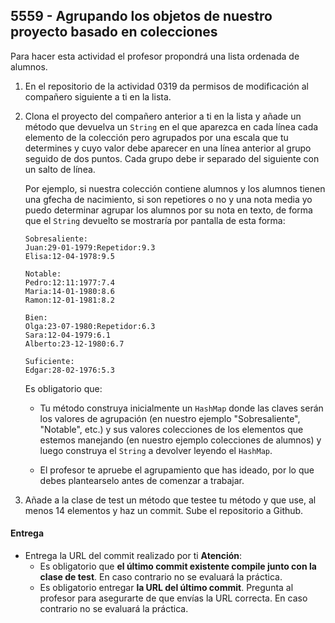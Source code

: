 ## 5559 - Agrupando los objetos de nuestro proyecto basado en colecciones

Para hacer esta actividad el profesor propondrá una lista ordenada de alumnos.

1. En el repositorio de la actividad 0319 da permisos de modificación al compañero siguiente a ti en la lista.

2. Clona el proyecto del compañero anterior a ti en la lista y añade un método que devuelva un `String` en el que aparezca en cada línea cada elemento de la colección pero agrupados por una escala que tu determines y cuyo valor debe aparecer en una línea anterior al grupo seguido de dos puntos. Cada grupo debe ir separado del siguiente con un salto de línea.

    Por ejemplo, si nuestra colección contiene alumnos y los alumnos tienen una gfecha de nacimiento, si son repetiores o no y una nota media yo puedo determinar agrupar los alumnos por su nota en texto, de forma que el `String` devuelto se mostraría por pantalla de esta forma:
    
    ```
    Sobresaliente:
    Juan:29-01-1979:Repetidor:9.3
    Elisa:12-04-1978:9.5
    
    Notable:
    Pedro:12:11:1977:7.4
    Maria:14-01-1980:8.6
    Ramon:12-01-1981:8.2
    
    Bien:
    Olga:23-07-1980:Repetidor:6.3
    Sara:12-04-1979:6.1
    Alberto:23-12-1980:6.7
    
    Suficiente:
    Edgar:28-02-1976:5.3
    ```
    
    Es obligatorio que:
    
    * Tu método construya inicialmente un `HashMap` donde las claves serán los valores de agrupación (en nuestro ejemplo "Sobresaliente", "Notable", etc.) y sus valores colecciones de los elementos que estemos manejando (en nuestro ejemplo colecciones de alumnos) y luego construya el `String` a devolver leyendo el `HashMap`.
    
    * El profesor te apruebe el agrupamiento que has ideado, por lo que debes plantearselo antes de comenzar a trabajar.
    

3. Añade a la clase de test un método que testee tu método y que use, al menos 14 elementos y haz un commit. Sube el repositorio a Github.
   

#### Entrega

* Entrega la URL del commit realizado por ti __Atención__: 
  * Es obligatorio que __el último commit existente compile junto con la clase de test__. En caso contrario no se evaluará la práctica.
  * Es obligatorio entregar __la URL del último commit__. Pregunta al profesor para asegurarte de que envías la URL correcta. En caso contrario no se evaluará la práctica.
